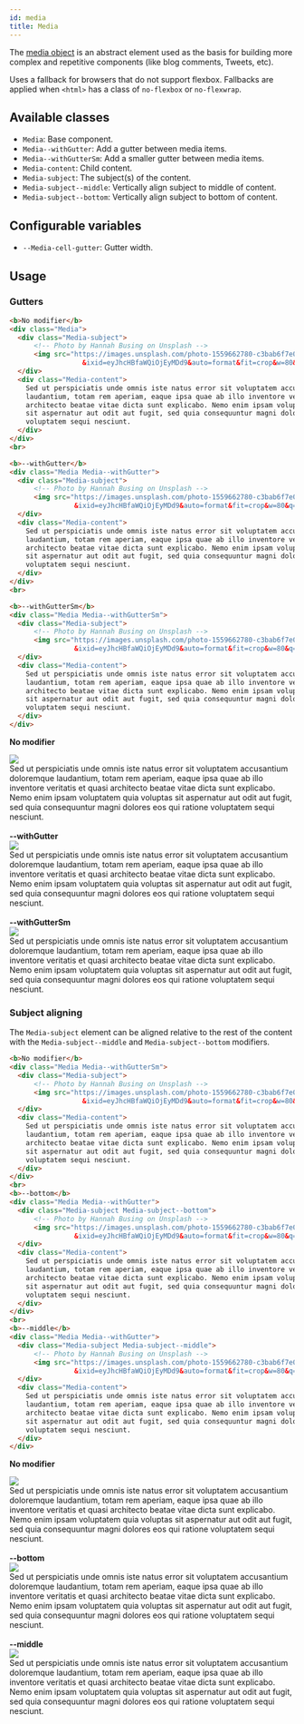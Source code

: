 ```yaml
---
id: media
title: Media
---
```


<a class="SourceView-page" href="https://github.com/aptuitiv/cacao/blob/master/src/css/components/media/media.css"></a>

The [media object](http://www.stubbornella.org/content/2010/06/25/the-media-object-saves-hundreds-of-lines-of-code/) 
is an abstract element used as the basis for building more complex and 
repetitive components (like blog comments, Tweets, etc).

Uses a fallback for browsers that do not support flexbox. Fallbacks are
applied when `<html>` has a class of `no-flexbox` or `no-flexwrap`.


## Available classes

* `Media`: Base component.
* `Media--withGutter`: Add a gutter between media items.
* `Media--withGutterSm`: Add a smaller gutter between media items.
* `Media-content`: Child content.
* `Media-subject`: The subject(s) of the content.
* `Media-subject--middle`: Vertically align subject to middle of content.
* `Media-subject--bottom`: Vertically align subject to bottom of content.


## Configurable variables

* `--Media-cell-gutter`: Gutter width.


## Usage

### Gutters

<div class="CodeSample">
<!--DOCUSAURUS_CODE_TABS-->

<!--HTML-->
```html
<b>No modifier</b>
<div class="Media">
  <div class="Media-subject">
      <!-- Photo by Hannah Busing on Unsplash -->
      <img src="https://images.unsplash.com/photo-1559662780-c3bab6f7e00b?ixlib=rb-1.2.1
                  &ixid=eyJhcHBfaWQiOjEyMDd9&auto=format&fit=crop&w=80&q=80">
  </div>
  <div class="Media-content">
    Sed ut perspiciatis unde omnis iste natus error sit voluptatem accusantium doloremque 
    laudantium, totam rem aperiam, eaque ipsa quae ab illo inventore veritatis et quasi 
    architecto beatae vitae dicta sunt explicabo. Nemo enim ipsam voluptatem quia voluptas 
    sit aspernatur aut odit aut fugit, sed quia consequuntur magni dolores eos qui ratione 
    voluptatem sequi nesciunt. 
  </div>
</div>
<br>

<b>--withGutter</b>
<div class="Media Media--withGutter">
  <div class="Media-subject">
      <!-- Photo by Hannah Busing on Unsplash -->
      <img src="https://images.unsplash.com/photo-1559662780-c3bab6f7e00b?ixlib=rb-1.2.1
                &ixid=eyJhcHBfaWQiOjEyMDd9&auto=format&fit=crop&w=80&q=80">
  </div>
  <div class="Media-content">
    Sed ut perspiciatis unde omnis iste natus error sit voluptatem accusantium doloremque 
    laudantium, totam rem aperiam, eaque ipsa quae ab illo inventore veritatis et quasi 
    architecto beatae vitae dicta sunt explicabo. Nemo enim ipsam voluptatem quia voluptas 
    sit aspernatur aut odit aut fugit, sed quia consequuntur magni dolores eos qui ratione 
    voluptatem sequi nesciunt. 
  </div>
</div>
<br>

<b>--withGutterSm</b>
<div class="Media Media--withGutterSm">
  <div class="Media-subject">
      <!-- Photo by Hannah Busing on Unsplash -->
      <img src="https://images.unsplash.com/photo-1559662780-c3bab6f7e00b?ixlib=rb-1.2.1
                &ixid=eyJhcHBfaWQiOjEyMDd9&auto=format&fit=crop&w=80&q=80">
  </div>
  <div class="Media-content">
    Sed ut perspiciatis unde omnis iste natus error sit voluptatem accusantium doloremque 
    laudantium, totam rem aperiam, eaque ipsa quae ab illo inventore veritatis et quasi 
    architecto beatae vitae dicta sunt explicabo. Nemo enim ipsam voluptatem quia voluptas 
    sit aspernatur aut odit aut fugit, sed quia consequuntur magni dolores eos qui ratione 
    voluptatem sequi nesciunt. 
  </div>
</div>
```
<!--END_DOCUSAURUS_CODE_TABS-->
<b>No modifier</b>
<div class="Media">
  <div class="Media-subject">
      <!-- Photo by Hannah Busing on Unsplash -->
      <img src="https://images.unsplash.com/photo-1559662780-c3bab6f7e00b?ixlib=rb-1.2.1
                  &ixid=eyJhcHBfaWQiOjEyMDd9&auto=format&fit=crop&w=80&q=80">
  </div>
  <div class="Media-content">
    Sed ut perspiciatis unde omnis iste natus error sit voluptatem accusantium doloremque 
    laudantium, totam rem aperiam, eaque ipsa quae ab illo inventore veritatis et quasi 
    architecto beatae vitae dicta sunt explicabo. Nemo enim ipsam voluptatem quia voluptas 
    sit aspernatur aut odit aut fugit, sed quia consequuntur magni dolores eos qui ratione 
    voluptatem sequi nesciunt. 
  </div>
</div>
<br>
<b>--withGutter</b>
<div class="Media Media--withGutter">
  <div class="Media-subject">
      <!-- Photo by Hannah Busing on Unsplash -->
      <img src="https://images.unsplash.com/photo-1559662780-c3bab6f7e00b?ixlib=rb-1.2.1
                &ixid=eyJhcHBfaWQiOjEyMDd9&auto=format&fit=crop&w=80&q=80">
  </div>
  <div class="Media-content">
    Sed ut perspiciatis unde omnis iste natus error sit voluptatem accusantium doloremque 
    laudantium, totam rem aperiam, eaque ipsa quae ab illo inventore veritatis et quasi 
    architecto beatae vitae dicta sunt explicabo. Nemo enim ipsam voluptatem quia voluptas 
    sit aspernatur aut odit aut fugit, sed quia consequuntur magni dolores eos qui ratione 
    voluptatem sequi nesciunt. 
  </div>
</div>
<br>
<b>--withGutterSm</b>
<div class="Media Media--withGutterSm">
  <div class="Media-subject">
      <!-- Photo by Hannah Busing on Unsplash -->
      <img src="https://images.unsplash.com/photo-1559662780-c3bab6f7e00b?ixlib=rb-1.2.1
                &ixid=eyJhcHBfaWQiOjEyMDd9&auto=format&fit=crop&w=80&q=80">
  </div>
  <div class="Media-content">
    Sed ut perspiciatis unde omnis iste natus error sit voluptatem accusantium doloremque 
    laudantium, totam rem aperiam, eaque ipsa quae ab illo inventore veritatis et quasi 
    architecto beatae vitae dicta sunt explicabo. Nemo enim ipsam voluptatem quia voluptas 
    sit aspernatur aut odit aut fugit, sed quia consequuntur magni dolores eos qui ratione 
    voluptatem sequi nesciunt. 
  </div>
</div>

</div>

### Subject aligning
The `Media-subject` element can be aligned relative to the rest of the content with
the `Media-subject--middle` and `Media-subject--bottom` modifiers.

<div class="CodeSample">
<!--DOCUSAURUS_CODE_TABS-->

<!--HTML-->
```html
<b>No modifier</b>
<div class="Media Media--withGutterSm">
  <div class="Media-subject">
      <!-- Photo by Hannah Busing on Unsplash -->
      <img src="https://images.unsplash.com/photo-1559662780-c3bab6f7e00b?ixlib=rb-1.2.1
                  &ixid=eyJhcHBfaWQiOjEyMDd9&auto=format&fit=crop&w=80&q=80">
  </div>
  <div class="Media-content">
    Sed ut perspiciatis unde omnis iste natus error sit voluptatem accusantium doloremque 
    laudantium, totam rem aperiam, eaque ipsa quae ab illo inventore veritatis et quasi 
    architecto beatae vitae dicta sunt explicabo. Nemo enim ipsam voluptatem quia voluptas 
    sit aspernatur aut odit aut fugit, sed quia consequuntur magni dolores eos qui ratione 
    voluptatem sequi nesciunt. 
  </div>
</div>
<br>
<b>--bottom</b>
<div class="Media Media--withGutter">
  <div class="Media-subject Media-subject--bottom">
      <!-- Photo by Hannah Busing on Unsplash -->
      <img src="https://images.unsplash.com/photo-1559662780-c3bab6f7e00b?ixlib=rb-1.2.1
                &ixid=eyJhcHBfaWQiOjEyMDd9&auto=format&fit=crop&w=80&q=80">
  </div>
  <div class="Media-content">
    Sed ut perspiciatis unde omnis iste natus error sit voluptatem accusantium doloremque 
    laudantium, totam rem aperiam, eaque ipsa quae ab illo inventore veritatis et quasi 
    architecto beatae vitae dicta sunt explicabo. Nemo enim ipsam voluptatem quia voluptas 
    sit aspernatur aut odit aut fugit, sed quia consequuntur magni dolores eos qui ratione 
    voluptatem sequi nesciunt. 
  </div>
</div>
<br>
<b>--middle</b>
<div class="Media Media--withGutter">
  <div class="Media-subject Media-subject--middle">
      <!-- Photo by Hannah Busing on Unsplash -->
      <img src="https://images.unsplash.com/photo-1559662780-c3bab6f7e00b?ixlib=rb-1.2.1
                &ixid=eyJhcHBfaWQiOjEyMDd9&auto=format&fit=crop&w=80&q=80">
  </div>
  <div class="Media-content">
    Sed ut perspiciatis unde omnis iste natus error sit voluptatem accusantium doloremque 
    laudantium, totam rem aperiam, eaque ipsa quae ab illo inventore veritatis et quasi 
    architecto beatae vitae dicta sunt explicabo. Nemo enim ipsam voluptatem quia voluptas 
    sit aspernatur aut odit aut fugit, sed quia consequuntur magni dolores eos qui ratione 
    voluptatem sequi nesciunt. 
  </div>
</div>
```
<!--END_DOCUSAURUS_CODE_TABS-->
<b>No modifier</b>
<div class="Media Media--withGutterSm">
  <div class="Media-subject">
      <!-- Photo by Hannah Busing on Unsplash -->
      <img src="https://images.unsplash.com/photo-1559662780-c3bab6f7e00b?ixlib=rb-1.2.1
                  &ixid=eyJhcHBfaWQiOjEyMDd9&auto=format&fit=crop&w=80&q=80">
  </div>
  <div class="Media-content">
    Sed ut perspiciatis unde omnis iste natus error sit voluptatem accusantium doloremque 
    laudantium, totam rem aperiam, eaque ipsa quae ab illo inventore veritatis et quasi 
    architecto beatae vitae dicta sunt explicabo. Nemo enim ipsam voluptatem quia voluptas 
    sit aspernatur aut odit aut fugit, sed quia consequuntur magni dolores eos qui ratione 
    voluptatem sequi nesciunt. 
  </div>
</div>
<br>
<b>--bottom</b>
<div class="Media Media--withGutter">
  <div class="Media-subject Media-subject--bottom">
      <!-- Photo by Hannah Busing on Unsplash -->
      <img src="https://images.unsplash.com/photo-1559662780-c3bab6f7e00b?ixlib=rb-1.2.1
                &ixid=eyJhcHBfaWQiOjEyMDd9&auto=format&fit=crop&w=80&q=80">
  </div>
  <div class="Media-content">
    Sed ut perspiciatis unde omnis iste natus error sit voluptatem accusantium doloremque 
    laudantium, totam rem aperiam, eaque ipsa quae ab illo inventore veritatis et quasi 
    architecto beatae vitae dicta sunt explicabo. Nemo enim ipsam voluptatem quia voluptas 
    sit aspernatur aut odit aut fugit, sed quia consequuntur magni dolores eos qui ratione 
    voluptatem sequi nesciunt. 
  </div>
</div>
<br>
<b>--middle</b>
<div class="Media Media--withGutter">
  <div class="Media-subject Media-subject--middle">
      <!-- Photo by Hannah Busing on Unsplash -->
      <img src="https://images.unsplash.com/photo-1559662780-c3bab6f7e00b?ixlib=rb-1.2.1
                &ixid=eyJhcHBfaWQiOjEyMDd9&auto=format&fit=crop&w=80&q=80">
  </div>
  <div class="Media-content">
    Sed ut perspiciatis unde omnis iste natus error sit voluptatem accusantium doloremque 
    laudantium, totam rem aperiam, eaque ipsa quae ab illo inventore veritatis et quasi 
    architecto beatae vitae dicta sunt explicabo. Nemo enim ipsam voluptatem quia voluptas 
    sit aspernatur aut odit aut fugit, sed quia consequuntur magni dolores eos qui ratione 
    voluptatem sequi nesciunt. 
  </div>
</div>


</div>

